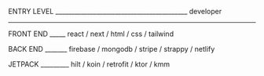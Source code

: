ENTRY LEVEL __________________________________________ developer

---

FRONT END _____ react / next / html / css / tailwind

BACK END _______ firebase / mongodb / stripe / strappy / netlify

JETPACK _________ hilt / koin / retrofit / ktor / kmm
